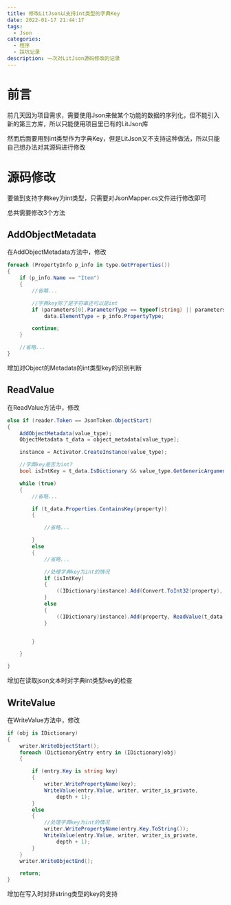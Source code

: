 ```yaml
---
title: 修改LitJson以支持int类型的字典Key
date: 2022-01-17 21:44:17
tags:
  - Json
categories: 
  - 程序
  - 踩坑记录
description: 一次对LitJson源码修改的记录
---
```


# 前言

前几天因为项目需求，需要使用Json来做某个功能的数据的序列化，但不能引入新的第三方库，所以只能使用项目里已有的LitJson库

然而后面要用到int类型作为字典Key，但是LitJson又不支持这种做法，所以只能自己想办法对其源码进行修改



# 源码修改

要做到支持字典key为int类型，只需要对JsonMapper.cs文件进行修改即可

总共需要修改3个方法



## AddObjectMetadata

在AddObjectMetadata方法中，修改

```csharp
foreach (PropertyInfo p_info in type.GetProperties())
{
    if (p_info.Name == "Item")
    {
        //省略...

        //字典key除了是字符串还可以是int
        if (parameters[0].ParameterType == typeof(string) || parameters[0].ParameterType == typeof(int))
            data.ElementType = p_info.PropertyType;

        continue;
    }

    //省略...
}
```

增加对Object的Metadata的int类型key的识别判断



## ReadValue

在ReadValue方法中，修改

```csharp
else if (reader.Token == JsonToken.ObjectStart)
{
    AddObjectMetadata(value_type);
    ObjectMetadata t_data = object_metadata[value_type];

    instance = Activator.CreateInstance(value_type);

    //字典key是否为int?
    bool isIntKey = t_data.IsDictionary && value_type.GetGenericArguments()[0] == typeof(int);

    while (true)
    {
        //省略...

        if (t_data.Properties.ContainsKey(property))
        {

            //省略...

        }
        else
        {
            //省略...

            //处理字典key为int的情况
            if (isIntKey)
            {
                ((IDictionary)instance).Add(Convert.ToInt32(property), ReadValue(t_data.ElementType, reader));
            }
            else
            {
                ((IDictionary)instance).Add(property, ReadValue(t_data.ElementType, reader));
            }


        }

    }

}
```

增加在读取json文本时对字典int类型key的检查



## WriteValue

在WriteValue方法中，修改

```csharp
if (obj is IDictionary)
{
    writer.WriteObjectStart();
    foreach (DictionaryEntry entry in (IDictionary)obj)
    {

        if (entry.Key is string key)
        {
            writer.WritePropertyName(key);
            WriteValue(entry.Value, writer, writer_is_private,
                depth + 1);
        }
        else
        {
            //处理字典key为int的情况
            writer.WritePropertyName(entry.Key.ToString());
            WriteValue(entry.Value, writer, writer_is_private,
                depth + 1);
        }
    }
    writer.WriteObjectEnd();

    return;
}

```

增加在写入时对非string类型的key的支持

